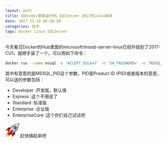 ```yaml
---
layout: post
title: 在Docker里面运行MS SQLServer 2017的Linux版本
date: 2017-11-16 06:50:40
categories: 技术
tags: Docker Linux SQLServer
---
```


今天看见Docker的Hub里面的microsoft/mssql-server-linux已经升级到了2017-CU1，就顺手装了一个。可以用如下命令：

```bash
docker run --name mssql -e 'ACCEPT_EULA=Y' -e 'SA_PASSWORD=' -e 'MSSQL_PID=Standard' -p 1433:1433 -d microsoft/mssql-server-linux:2017-CU1</yourstrong!passw0rd>
```

其中有意思的是MSSQL_PID这个参数，PID是Product ID (PID)或者版本的意思，可以送的参数包括：

* Developer :开发版，默认值  
* Express :这个不用说了  
* Standard :标准版  
* Enterprise :企业版  
* EnterpriseCore :这个你们自己试试吧

![01448D53](/images/2017/11/01448D53.png)赶快搞起来吧
